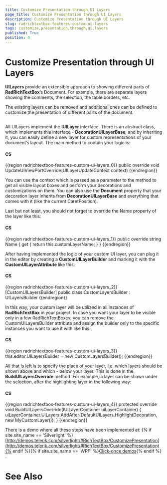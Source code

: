 ```yaml
---
title: Customize Presentation through UI Layers
page_title: Customize Presentation through UI Layers
description: Customize Presentation through UI Layers
slug: radrichtextbox-features-custom-ui-layers
tags: customize,presentation,through,ui,layers
published: True
position: 0
---
```


# Customize Presentation through UI Layers



__UILayers__ provide an extensible approach to showing different parts of __RadRichTextBox__’s Document.
        For example, there are separate layers showing the comments, the selection, the table borders, etc.
      

The existing layers can be removed and additional ones can be defined to customize the presentation of different parts of the document.
      

## 

All UILayers implement the __IUILayer__ interface. There is an abstract class, which implements this interface - __DecorationUILayerBase__, and by inheriting it, you can easily define a new layer for custom representations of your document’s layout. The main method to contain your logic is:
        

#### __CS__

{{region radrichtextbox-features-custom-ui-layers_0}}
	public override void UpdateUIViewPortOverride(UILayerUpdateContext context)
	{{endregion}}



You can use the context which is passed as a parameter to the method to get all visible layout boxes and perform your decorations and customizations on them.
          You can also use the __Document__ property that your decoration layer inherits from __DecorationUILayerBase__ and everything that comes with it (like the current CaretPosition).
        

Last but not least, you should not forget to override the Name property of the layer like this:

#### __CS__

{{region radrichtextbox-features-custom-ui-layers_1}}
	public override string Name
	{
	    get
	    {
	        return this.customLayerName;
	    }
	}
	{{endregion}}



After having implemented the logic of your custom UI layer, you can plug it in the editor by creating a __CustomUILayerBuilder__ and marking it with the __CustomUILayerAttribute__ like this:
        

#### __CS__

{{region radrichtextbox-features-custom-ui-layers_2}}
	[CustomUILayersBuilder]
	public class CustomLayersBuilder : UILayersBuilder
	{{endregion}}



In this way, your custom layer will be utilized in all instances of __RadRichTextBox__ in your project. In case you want your layer to be visible only in a few RadRichTextBoxes, you can remove the CustomUILayersBuilder attribute and assign the builder only to the specific instances you want to use it with like this:
        

#### __CS__

{{region radrichtextbox-features-custom-ui-layers_3}}
	this.editor.UILayersBuilder = new CustomLayersBuilder();
	{{endregion}}



All that is left is to specify the place of your layer, i.e. which layers should be shown above and which - below your layer. This is done in the __BuildUILayersOverride__ method. For example, a layer can be shown under the selection, after the highlighting layer in the following way:
        

#### __CS__

{{region radrichtextbox-features-custom-ui-layers_4}}
	protected override void BuildUILayersOverride(IUILayerContainer uiLayerContainer)
	{
	    uiLayerContainer.UILayers.AddAfter(DefaultUILayers.HighlightDecoration, new MyCustomLayer());
	}
	{{endregion}}



There is a demo where all these steps have been implemented at:
          {% if site.site_name == 'Silverlight' %}[http://demos.telerik.com/silverlight/#RichTextBox/CustomizePresentation](http://demos.telerik.com/silverlight/#RichTextBox/CustomizePresentation){% endif %}{% if site.site_name == 'WPF' %}[Click-once demos](http://demos.telerik.com/wpf/){% endif %}
          .
        

# See Also
